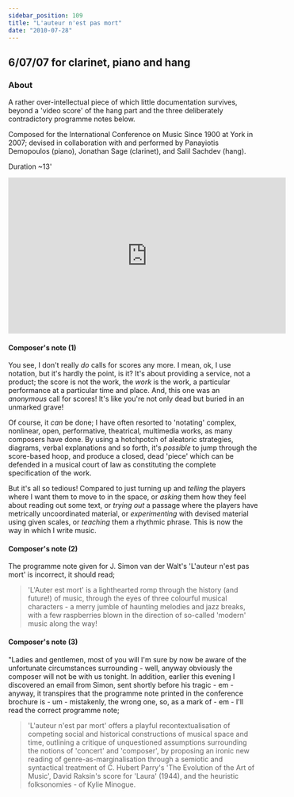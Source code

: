 ```yaml
---
sidebar_position: 109
title: "L'auteur n'est pas mort"
date: "2010-07-28"
---
```


## 6/07/07 for clarinet, piano and hang

### About

A rather over-intellectual piece of which little documentation survives, beyond a 'video score' of the hang part and the three deliberately contradictory programme notes below.

Composed for the International Conference on Music Since 1900 at York in 2007; devised in collaboration with and performed by Panayiotis Demopoulos (piano), Jonathan Sage (clarinet), and Salil Sachdev (hang).

Duration ~13'

<iframe width="560" height="315" src="https://www.youtube.com/embed/TT3s3E1-9ws?si=GhCVap8EI_NSRpxd" title="YouTube video player" frameBorder="0" allow="accelerometer; autoplay; clipboard-write; encrypted-media; gyroscope; picture-in-picture; web-share" referrerpolicy="strict-origin-when-cross-origin" allowFullScreen></iframe>



#### Composer's note (1)

You see, I don't really _do_ calls for scores any more. I mean, ok, I use notation, but it's hardly the point, is it? It's about providing a service, not a product; the score is not the work, the _work_ is the work, a particular performance at a particular time and place. And, this one was an _anonymous_ call for scores! It's like you're not only dead but buried in an unmarked grave!

Of course, it _can_ be done; I have often resorted to 'notating' complex, nonlinear, open, performative, theatrical, multimedia works, as many composers have done. By using a hotchpotch of aleatoric strategies, diagrams, verbal explanations and so forth, it's _possible_ to jump through the score-based hoop, and produce a closed, dead 'piece' which can be defended in a musical court of law as constituting the complete specification of the work.

But it's all so tedious! Compared to just turning up and _telling_ the players where I want them to move to in the space, or _asking_ them how they feel about reading out some text, or _trying out_ a passage where the players have metrically uncoordinated material, or _experimenting_ with devised material using given scales, or _teaching_ them a rhythmic phrase. This is now the way in which I write music.

#### Composer's note (2)

The programme note given for J. Simon van der Walt's 'L'auteur n'est pas mort' is incorrect, it should read;

> 'L'Auter est mort' is a lighthearted romp through the history (and future!) of music, through the eyes of three colourful musical characters - a merry jumble of haunting melodies and jazz breaks, with a few raspberries blown in the direction of so-called 'modern' music along the way!

#### Composer's note (3)

"Ladies and gentlemen, most of you will I'm sure by now be aware of the unfortunate circumstances surrounding - well, anyway obviously the composer will not be with us tonight. In addition, earlier this evening I discovered an email from Simon, sent shortly before his tragic - em - anyway, it transpires that the programme note printed in the conference brochure is - um - mistakenly, the wrong one, so, as a mark of - em - I'll read the correct programme note;

> 'L'auteur n'est par mort' offers a playful recontextualisation of competing social and historical constructions of musical space and time, outlining a critique of unquestioned assumptions surrounding the notions of 'concert' and 'composer', by proposing an ironic new reading of genre-as-marginalisation through a semiotic and syntactical treatment of C. Hubert Parry's 'The Evolution of the Art of Music', David Raksin's score for 'Laura' (1944), and the heuristic folksonomies - of Kylie Minogue.


